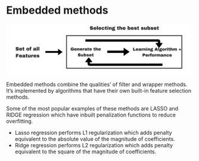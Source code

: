 # Embedded methods

![Embedded method](../../.gitbook/assets/screen-shot-2020-08-15-at-8.00.20-pm.png)



Embedded methods combine the qualities’ of filter and wrapper methods. It’s implemented by algorithms that have their own built-in feature selection methods.

Some of the most popular examples of these methods are LASSO and RIDGE regression which have inbuilt penalization functions to reduce overfitting.

* Lasso regression performs L1 regularization which adds penalty equivalent to the absolute value of the magnitude of coefficients.
* Ridge regression performs L2 regularization which adds penalty equivalent to the square of the magnitude of coefficients.



